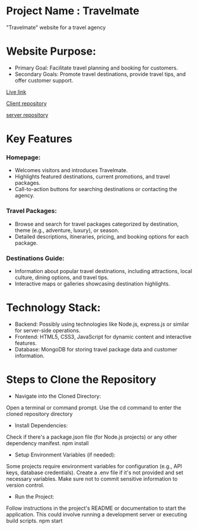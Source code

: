
# Project Name : Travelmate 
"Travelmate" website for a travel agency 

#  Website Purpose:

* Primary Goal: Facilitate travel planning and booking for customers.
* Secondary Goals: Promote travel destinations, provide travel tips, and offer customer support.

[Live link](http://www.yourprojectdemo.com)

[Client repository](https://github.com/jubaer131/travelmate-client-side-10.git)

[server repository]()

# Key Features 
### Homepage:

* Welcomes visitors and introduces Travelmate.
* Highlights featured destinations, current promotions, and travel packages.
* Call-to-action buttons for searching destinations or contacting the agency.
### Travel Packages:

* Browse and search for travel packages categorized by destination, theme (e.g., adventure, luxury), or season.
* Detailed descriptions, itineraries, pricing, and booking options for each package.

### Destinations Guide:

* Information about popular travel destinations, including attractions, local culture, dining options, and travel tips.
* Interactive maps or galleries showcasing destination highlights.
  
# Technology Stack:
* Backend: Possibly using technologies like Node.js, express.js or similar for server-side operations.
* Frontend: HTML5, CSS3, JavaScript for dynamic content and interactive features.
* Database:  MongoDB for storing travel package data and customer information.

# Steps to Clone the Repository

* Navigate into the Cloned Directory:

Open a terminal or command prompt.
Use the cd command to enter the cloned repository directory

* Install Dependencies:

Check if there's a package.json file (for Node.js projects) or any other dependency manifest.
npm install

* Setup Environment Variables (if needed):

Some projects require environment variables for configuration (e.g., API keys, database credentials).
Create a .env file if it's not provided and set necessary variables. Make sure not to commit sensitive information to version control.
*  Run the Project:

Follow instructions in the project's README or documentation to start the application. This could involve running a development server or executing build scripts.
npm start



